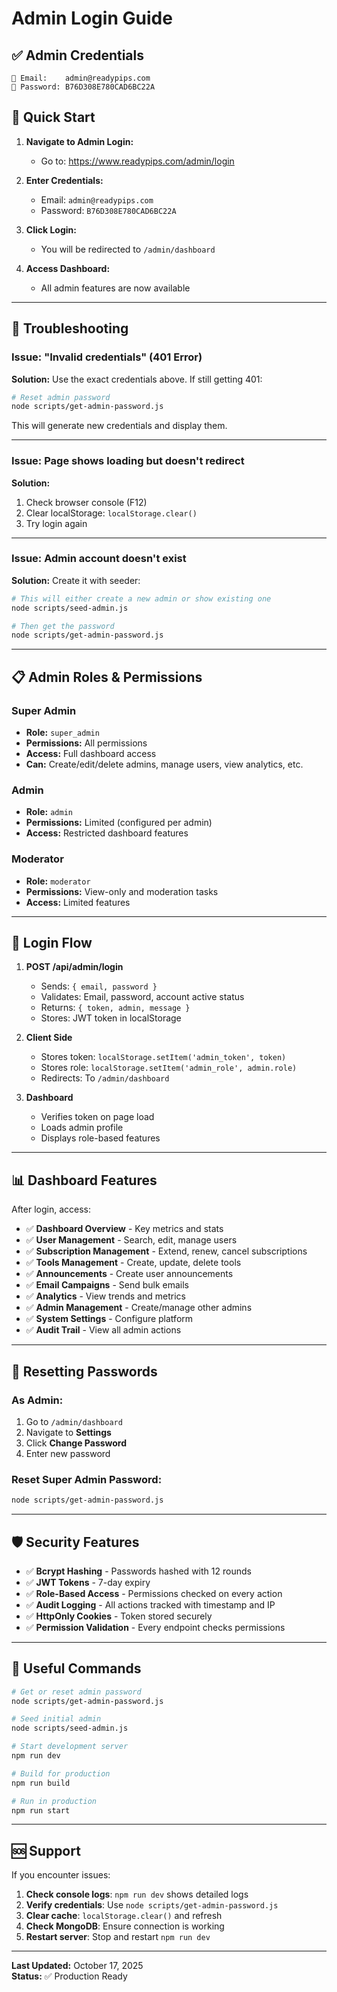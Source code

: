 # Admin Login Guide

## ✅ Admin Credentials

```
📧 Email:    admin@readypips.com
🔑 Password: B76D308E780CAD6BC22A
```

## 🚀 Quick Start

1. **Navigate to Admin Login:**
   - Go to: https://www.readypips.com/admin/login

2. **Enter Credentials:**
   - Email: `admin@readypips.com`
   - Password: `B76D308E780CAD6BC22A`

3. **Click Login:**
   - You will be redirected to `/admin/dashboard`

4. **Access Dashboard:**
   - All admin features are now available

---

## 🔧 Troubleshooting

### Issue: "Invalid credentials" (401 Error)

**Solution:** Use the exact credentials above. If still getting 401:

```bash
# Reset admin password
node scripts/get-admin-password.js
```

This will generate new credentials and display them.

---

### Issue: Page shows loading but doesn't redirect

**Solution:** 
1. Check browser console (F12)
2. Clear localStorage: `localStorage.clear()`
3. Try login again

---

### Issue: Admin account doesn't exist

**Solution:** Create it with seeder:

```bash
# This will either create a new admin or show existing one
node scripts/seed-admin.js

# Then get the password
node scripts/get-admin-password.js
```

---

## 📋 Admin Roles & Permissions

### Super Admin
- **Role:** `super_admin`
- **Permissions:** All permissions
- **Access:** Full dashboard access
- **Can:** Create/edit/delete admins, manage users, view analytics, etc.

### Admin
- **Role:** `admin`
- **Permissions:** Limited (configured per admin)
- **Access:** Restricted dashboard features

### Moderator
- **Role:** `moderator`
- **Permissions:** View-only and moderation tasks
- **Access:** Limited features

---

## 🔐 Login Flow

1. **POST /api/admin/login**
   - Sends: `{ email, password }`
   - Validates: Email, password, account active status
   - Returns: `{ token, admin, message }`
   - Stores: JWT token in localStorage

2. **Client Side**
   - Stores token: `localStorage.setItem('admin_token', token)`
   - Stores role: `localStorage.setItem('admin_role', admin.role)`
   - Redirects: To `/admin/dashboard`

3. **Dashboard**
   - Verifies token on page load
   - Loads admin profile
   - Displays role-based features

---

## 📊 Dashboard Features

After login, access:

- ✅ **Dashboard Overview** - Key metrics and stats
- ✅ **User Management** - Search, edit, manage users
- ✅ **Subscription Management** - Extend, renew, cancel subscriptions
- ✅ **Tools Management** - Create, update, delete tools
- ✅ **Announcements** - Create user announcements
- ✅ **Email Campaigns** - Send bulk emails
- ✅ **Analytics** - View trends and metrics
- ✅ **Admin Management** - Create/manage other admins
- ✅ **System Settings** - Configure platform
- ✅ **Audit Trail** - View all admin actions

---

## 🔑 Resetting Passwords

### As Admin:
1. Go to `/admin/dashboard`
2. Navigate to **Settings**
3. Click **Change Password**
4. Enter new password

### Reset Super Admin Password:
```bash
node scripts/get-admin-password.js
```

---

## 🛡️ Security Features

- ✅ **Bcrypt Hashing** - Passwords hashed with 12 rounds
- ✅ **JWT Tokens** - 7-day expiry
- ✅ **Role-Based Access** - Permissions checked on every action
- ✅ **Audit Logging** - All actions tracked with timestamp and IP
- ✅ **HttpOnly Cookies** - Token stored securely
- ✅ **Permission Validation** - Every endpoint checks permissions

---

## 📝 Useful Commands

```bash
# Get or reset admin password
node scripts/get-admin-password.js

# Seed initial admin
node scripts/seed-admin.js

# Start development server
npm run dev

# Build for production
npm run build

# Run in production
npm run start
```

---

## 🆘 Support

If you encounter issues:

1. **Check console logs**: `npm run dev` shows detailed logs
2. **Verify credentials**: Use `node scripts/get-admin-password.js`
3. **Clear cache**: `localStorage.clear()` and refresh
4. **Check MongoDB**: Ensure connection is working
5. **Restart server**: Stop and restart `npm run dev`

---

**Last Updated:** October 17, 2025  
**Status:** ✅ Production Ready
